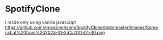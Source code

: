 # SpotifyClone
I made only using vanilla javascript
https://github.com/amansinghsom/SpotifyClone/blob/master/images/Screenshot%20from%202023-01-25%2011-01-30.png
